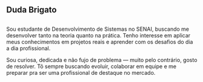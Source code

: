 ## Duda Brigato
   ##
Sou estudante de Desenvolvimento de Sistemas no SENAI, buscando me desenvolver tanto na teoria quanto na prática. Tenho interesse em aplicar meus conhecimentos em projetos reais e aprender com os desafios do dia a dia profissional.

Sou curiosa, dedicada e não fujo de problema — muito pelo contrário, gosto de resolver. Tô sempre buscando evoluir, colaborar em equipe e me preparar pra ser uma profissional de destaque no mercado.

